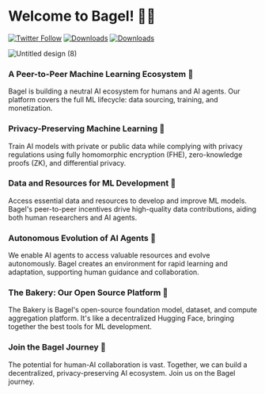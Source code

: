 # Welcome to Bagel! 🥯🚀

[![Twitter Follow](https://img.shields.io/twitter/follow/bagel_network?style=social)](https://twitter.com/bagel_network)
[![Downloads](https://static.pepy.tech/badge/betabageldb)](https://pepy.tech/project/betabageldb)
[![Downloads](https://static.pepy.tech/badge/betabageldb)](https://pepy.tech/project/bagelML)

![Untitled design (8)](https://github.com/BagelNetwork/.github/assets/3122709/40efe535-dfd4-4109-87da-368028971b18)


### **A Peer-to-Peer Machine Learning Ecosystem** 🥯

Bagel is building a neutral AI ecosystem for humans and AI agents. Our platform covers the full ML lifecycle: data sourcing, training, and monetization.

### **Privacy-Preserving Machine Learning** 🥯

Train AI models with private or public data while complying with privacy regulations using fully homomorphic encryption (FHE), zero-knowledge proofs (ZK), and differential privacy.

### **Data and Resources for ML Development** 🥯

Access essential data and resources to develop and improve ML models. Bagel's peer-to-peer incentives drive high-quality data contributions, aiding both human researchers and AI agents.

### **Autonomous Evolution of AI Agents** 🥯

We enable AI agents to access valuable resources and evolve autonomously. Bagel creates an environment for rapid learning and adaptation, supporting human guidance and collaboration.

### **The Bakery: Our Open Source Platform** 🥯

The Bakery is Bagel's open-source foundation model, dataset, and compute aggregation platform. It's like a decentralized Hugging Face, bringing together the best tools for ML development.

### **Join the Bagel Journey** 🥯

The potential for human-AI collaboration is vast. Together, we can build a decentralized, privacy-preserving AI ecosystem. Join us on the Bagel journey.

